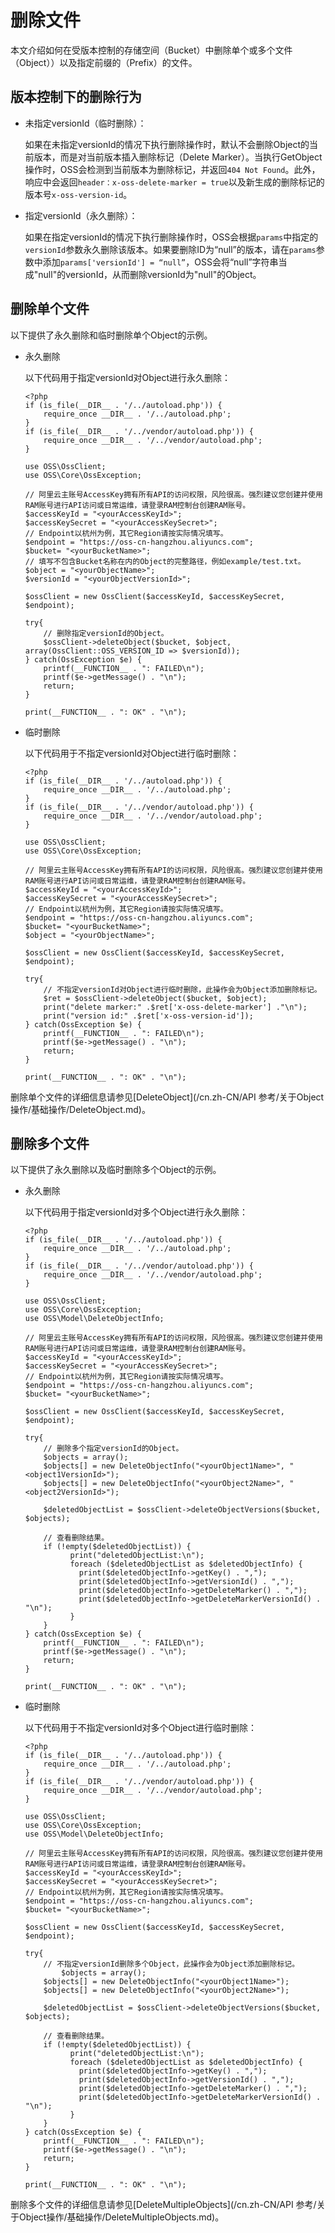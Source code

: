 # 删除文件

本文介绍如何在受版本控制的存储空间（Bucket）中删除单个或多个文件（Object））以及指定前缀的（Prefix）的文件。

## 版本控制下的删除行为

-   未指定versionId（临时删除）：

    如果在未指定versionId的情况下执行删除操作时，默认不会删除Object的当前版本，而是对当前版本插入删除标记（Delete Marker）。当执行GetObject操作时，OSS会检测到当前版本为删除标记，并返回`404 Not Found`。此外，响应中会返回`header：x-oss-delete-marker = true`以及新生成的删除标记的版本号`x-oss-version-id`。

-   指定versionId（永久删除）：

    如果在指定versionId的情况下执行删除操作时，OSS会根据`params`中指定的`versionId`参数永久删除该版本。如果要删除ID为“null”的版本，请在`params`参数中添加`params['versionId'] = “null”`，OSS会将“null”字符串当成"null"的versionId，从而删除versionId为"null"的Object。


## 删除单个文件

以下提供了永久删除和临时删除单个Object的示例。

-   永久删除

    以下代码用于指定versionId对Object进行永久删除：

    ```
    <?php
    if (is_file(__DIR__ . '/../autoload.php')) {
        require_once __DIR__ . '/../autoload.php';
    }
    if (is_file(__DIR__ . '/../vendor/autoload.php')) {
        require_once __DIR__ . '/../vendor/autoload.php';
    }
    
    use OSS\OssClient;
    use OSS\Core\OssException;
    
    // 阿里云主账号AccessKey拥有所有API的访问权限，风险很高。强烈建议您创建并使用RAM账号进行API访问或日常运维，请登录RAM控制台创建RAM账号。
    $accessKeyId = "<yourAccessKeyId>";
    $accessKeySecret = "<yourAccessKeySecret>";
    // Endpoint以杭州为例，其它Region请按实际情况填写。
    $endpoint = "https://oss-cn-hangzhou.aliyuncs.com";
    $bucket= "<yourBucketName>";
    // 填写不包含Bucket名称在内的Object的完整路径，例如example/test.txt。
    $object = "<yourObjectName>";
    $versionId = "<yourObjectVersionId>";
    
    $ossClient = new OssClient($accessKeyId, $accessKeySecret, $endpoint);
    
    try{
        // 删除指定versionId的Object。
        $ossClient->deleteObject($bucket, $object, array(OssClient::OSS_VERSION_ID => $versionId));
    } catch(OssException $e) {
        printf(__FUNCTION__ . ": FAILED\n");
        printf($e->getMessage() . "\n");
        return;
    }
    
    print(__FUNCTION__ . ": OK" . "\n");        
    ```

-   临时删除

    以下代码用于不指定versionId对Object进行临时删除：

    ```
    <?php
    if (is_file(__DIR__ . '/../autoload.php')) {
        require_once __DIR__ . '/../autoload.php';
    }
    if (is_file(__DIR__ . '/../vendor/autoload.php')) {
        require_once __DIR__ . '/../vendor/autoload.php';
    }
    
    use OSS\OssClient;
    use OSS\Core\OssException;
    
    // 阿里云主账号AccessKey拥有所有API的访问权限，风险很高。强烈建议您创建并使用RAM账号进行API访问或日常运维，请登录RAM控制台创建RAM账号。
    $accessKeyId = "<yourAccessKeyId>";
    $accessKeySecret = "<yourAccessKeySecret>";
    // Endpoint以杭州为例，其它Region请按实际情况填写。
    $endpoint = "https://oss-cn-hangzhou.aliyuncs.com";
    $bucket= "<yourBucketName>";
    $object = "<yourObjectName>";
    
    $ossClient = new OssClient($accessKeyId, $accessKeySecret, $endpoint);
    
    try{
        // 不指定versionId对Object进行临时删除，此操作会为Object添加删除标记。
        $ret = $ossClient->deleteObject($bucket, $object);
        print("delete marker:" .$ret['x-oss-delete-marker'] ."\n");
        print("version id:" .$ret['x-oss-version-id']);
    } catch(OssException $e) {
        printf(__FUNCTION__ . ": FAILED\n");
        printf($e->getMessage() . "\n");
        return;
    }
    
    print(__FUNCTION__ . ": OK" . "\n");    
    ```


删除单个文件的详细信息请参见[DeleteObject](/cn.zh-CN/API 参考/关于Object操作/基础操作/DeleteObject.md)。

## 删除多个文件

以下提供了永久删除以及临时删除多个Object的示例。

-   永久删除

    以下代码用于指定versionId对多个Object进行永久删除：

    ```
    <?php
    if (is_file(__DIR__ . '/../autoload.php')) {
        require_once __DIR__ . '/../autoload.php';
    }
    if (is_file(__DIR__ . '/../vendor/autoload.php')) {
        require_once __DIR__ . '/../vendor/autoload.php';
    }
    
    use OSS\OssClient;
    use OSS\Core\OssException;
    use OSS\Model\DeleteObjectInfo;
    
    // 阿里云主账号AccessKey拥有所有API的访问权限，风险很高。强烈建议您创建并使用RAM账号进行API访问或日常运维，请登录RAM控制台创建RAM账号。
    $accessKeyId = "<yourAccessKeyId>";
    $accessKeySecret = "<yourAccessKeySecret>";
    // Endpoint以杭州为例，其它Region请按实际情况填写。
    $endpoint = "https://oss-cn-hangzhou.aliyuncs.com";
    $bucket= "<yourBucketName>";
    
    $ossClient = new OssClient($accessKeyId, $accessKeySecret, $endpoint);
    
    try{
        // 删除多个指定versionId的Object。
        $objects = array(); 
        $objects[] = new DeleteObjectInfo("<yourObject1Name>", "<object1VersionId>");
        $objects[] = new DeleteObjectInfo("<yourObject2Name>", "<object2VersionId>");
        
        $deletedObjectList = $ossClient->deleteObjectVersions($bucket, $objects);
    
        // 查看删除结果。
        if (!empty($deletedObjectList)) {
              print("deletedObjectList:\n");
              foreach ($deletedObjectList as $deletedObjectInfo) {
                print($deletedObjectInfo->getKey() . ",");
                print($deletedObjectInfo->getVersionId() . ",");
                print($deletedObjectInfo->getDeleteMarker() . ",");
                print($deletedObjectInfo->getDeleteMarkerVersionId() . "\n");
              }
        }
    } catch(OssException $e) {
        printf(__FUNCTION__ . ": FAILED\n");
        printf($e->getMessage() . "\n");
        return;
    }
    
    print(__FUNCTION__ . ": OK" . "\n");
    ```

-   临时删除

    以下代码用于不指定versionId对多个Object进行临时删除：

    ```
    <?php
    if (is_file(__DIR__ . '/../autoload.php')) {
        require_once __DIR__ . '/../autoload.php';
    }
    if (is_file(__DIR__ . '/../vendor/autoload.php')) {
        require_once __DIR__ . '/../vendor/autoload.php';
    }
    
    use OSS\OssClient;
    use OSS\Core\OssException;
    use OSS\Model\DeleteObjectInfo;
    
    // 阿里云主账号AccessKey拥有所有API的访问权限，风险很高。强烈建议您创建并使用RAM账号进行API访问或日常运维，请登录RAM控制台创建RAM账号。
    $accessKeyId = "<yourAccessKeyId>";
    $accessKeySecret = "<yourAccessKeySecret>";
    // Endpoint以杭州为例，其它Region请按实际情况填写。
    $endpoint = "https://oss-cn-hangzhou.aliyuncs.com";
    $bucket= "<yourBucketName>";
    
    $ossClient = new OssClient($accessKeyId, $accessKeySecret, $endpoint);
    
    try{
        // 不指定versionId删除多个Object，此操作会为Object添加删除标记。
            $objects = array(); 
        $objects[] = new DeleteObjectInfo("<yourObject1Name>");
        $objects[] = new DeleteObjectInfo("<yourObject2Name>");
        
        $deletedObjectList = $ossClient->deleteObjectVersions($bucket, $objects);
    
        // 查看删除结果。
        if (!empty($deletedObjectList)) {
              print("deletedObjectList:\n");
              foreach ($deletedObjectList as $deletedObjectInfo) {
                print($deletedObjectInfo->getKey() . ",");
                print($deletedObjectInfo->getVersionId() . ",");
                print($deletedObjectInfo->getDeleteMarker() . ",");
                print($deletedObjectInfo->getDeleteMarkerVersionId() . "\n");
              }
        }
    } catch(OssException $e) {
        printf(__FUNCTION__ . ": FAILED\n");
        printf($e->getMessage() . "\n");
        return;
    }
    
    print(__FUNCTION__ . ": OK" . "\n");
    ```


删除多个文件的详细信息请参见[DeleteMultipleObjects](/cn.zh-CN/API 参考/关于Object操作/基础操作/DeleteMultipleObjects.md)。


